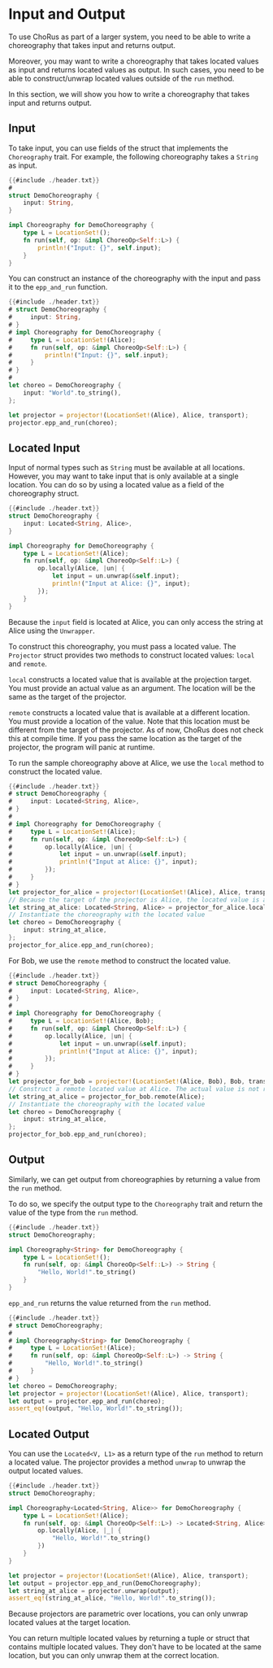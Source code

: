 # Input and Output

To use ChoRus as part of a larger system, you need to be able to write a choreography that takes input and returns output.

Moreover, you may want to write a choreography that takes located values as input and returns located values as output. In such cases, you need to be able to construct/unwrap located values outside of the `run` method.

In this section, we will show you how to write a choreography that takes input and returns output.

## Input

To take input, you can use fields of the struct that implements the `Choreography` trait. For example, the following choreography takes a `String` as input.

```rust
{{#include ./header.txt}}
#
struct DemoChoreography {
    input: String,
}

impl Choreography for DemoChoreography {
    type L = LocationSet!();
    fn run(self, op: &impl ChoreoOp<Self::L>) {
        println!("Input: {}", self.input);
    }
}
```

You can construct an instance of the choreography with the input and pass it to the `epp_and_run` function.

```rust
{{#include ./header.txt}}
# struct DemoChoreography {
#     input: String,
# }
# impl Choreography for DemoChoreography {
#     type L = LocationSet!(Alice);
#     fn run(self, op: &impl ChoreoOp<Self::L>) {
#         println!("Input: {}", self.input);
#     }
# }
#
let choreo = DemoChoreography {
    input: "World".to_string(),
};

let projector = projector!(LocationSet!(Alice), Alice, transport);
projector.epp_and_run(choreo);
```

## Located Input

Input of normal types such as `String` must be available at all locations. However, you may want to take input that is only available at a single location. You can do so by using a located value as a field of the choreography struct.

```rust
{{#include ./header.txt}}
struct DemoChoreography {
    input: Located<String, Alice>,
}

impl Choreography for DemoChoreography {
    type L = LocationSet!(Alice);
    fn run(self, op: &impl ChoreoOp<Self::L>) {
        op.locally(Alice, |un| {
            let input = un.unwrap(&self.input);
            println!("Input at Alice: {}", input);
        });
    }
}
```

Because the `input` field is located at Alice, you can only access the string at Alice using the `Unwrapper`.

To construct this choreography, you must pass a located value. The `Projector` struct provides two methods to construct located values: `local` and `remote`.

`local` constructs a located value that is available at the projection target. You must provide an actual value as an argument. The location will be the same as the target of the projector.

`remote` constructs a located value that is available at a different location. You must provide a location of the value. Note that this location must be different from the target of the projector. As of now, ChoRus does not check this at compile time. If you pass the same location as the target of the projector, the program will panic at runtime.

To run the sample choreography above at Alice, we use the `local` method to construct the located value.

```rust
{{#include ./header.txt}}
# struct DemoChoreography {
#     input: Located<String, Alice>,
# }
#
# impl Choreography for DemoChoreography {
#     type L = LocationSet!(Alice);
#     fn run(self, op: &impl ChoreoOp<Self::L>) {
#         op.locally(Alice, |un| {
#             let input = un.unwrap(&self.input);
#             println!("Input at Alice: {}", input);
#         });
#     }
# }
let projector_for_alice = projector!(LocationSet!(Alice), Alice, transport);
// Because the target of the projector is Alice, the located value is available at Alice.
let string_at_alice: Located<String, Alice> = projector_for_alice.local("Hello, World!".to_string());
// Instantiate the choreography with the located value
let choreo = DemoChoreography {
    input: string_at_alice,
};
projector_for_alice.epp_and_run(choreo);
```

For Bob, we use the `remote` method to construct the located value.

```rust
{{#include ./header.txt}}
# struct DemoChoreography {
#     input: Located<String, Alice>,
# }
#
# impl Choreography for DemoChoreography {
#     type L = LocationSet!(Alice, Bob);
#     fn run(self, op: &impl ChoreoOp<Self::L>) {
#         op.locally(Alice, |un| {
#             let input = un.unwrap(&self.input);
#             println!("Input at Alice: {}", input);
#         });
#     }
# }
let projector_for_bob = projector!(LocationSet!(Alice, Bob), Bob, transport);
// Construct a remote located value at Alice. The actual value is not required.
let string_at_alice = projector_for_bob.remote(Alice);
// Instantiate the choreography with the located value
let choreo = DemoChoreography {
    input: string_at_alice,
};
projector_for_bob.epp_and_run(choreo);
```

## Output

Similarly, we can get output from choreographies by returning a value from the `run` method.

To do so, we specify the output type to the `Choreography` trait and return the value of the type from the `run` method.

```rust
{{#include ./header.txt}}
struct DemoChoreography;

impl Choreography<String> for DemoChoreography {
    type L = LocationSet!();
    fn run(self, op: &impl ChoreoOp<Self::L>) -> String {
        "Hello, World!".to_string()
    }
}
```

`epp_and_run` returns the value returned from the `run` method.

```rust
{{#include ./header.txt}}
# struct DemoChoreography;
#
# impl Choreography<String> for DemoChoreography {
#     type L = LocationSet!(Alice);
#     fn run(self, op: &impl ChoreoOp<Self::L>) -> String {
#         "Hello, World!".to_string()
#     }
# }
let choreo = DemoChoreography;
let projector = projector!(LocationSet!(Alice), Alice, transport);
let output = projector.epp_and_run(choreo);
assert_eq!(output, "Hello, World!".to_string());
```

## Located Output

You can use the `Located<V, L1>` as a return type of the `run` method to return a located value. The projector provides a method `unwrap` to unwrap the output located values.

```rust
{{#include ./header.txt}}
struct DemoChoreography;

impl Choreography<Located<String, Alice>> for DemoChoreography {
    type L = LocationSet!(Alice);
    fn run(self, op: &impl ChoreoOp<Self::L>) -> Located<String, Alice> {
        op.locally(Alice, |_| {
            "Hello, World!".to_string()
        })
    }
}

let projector = projector!(LocationSet!(Alice), Alice, transport);
let output = projector.epp_and_run(DemoChoreography);
let string_at_alice = projector.unwrap(output);
assert_eq!(string_at_alice, "Hello, World!".to_string());
```

Because projectors are parametric over locations, you can only unwrap located values at the target location.

You can return multiple located values by returning a tuple or struct that contains multiple located values. They don't have to be located at the same location, but you can only unwrap them at the correct location.
